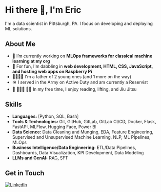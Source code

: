 # Hi there 👋, I'm Eric

I'm a data scientist in Pittsburgh, PA. I focus on developing and deploying ML solutions. 

## About Me

- 🔭 I’m currently working on **MLOps frameworks for classical machine learning at my org**
- 🌱 For fun, I'm dabbling in **web development, HTML, CSS, JavaScript, and hosting web apps on Raspberry Pi**
- 👨‍👩‍👧‍👦 I'm a father of 2 young ones (and 1 more on the way)
- 🪖 I served in the Army on Active Duty and am currently a Reservist
- 📖 🏋🏻‍♂️ 🤼‍♂️ In my free time, I enjoy reading, lifting, and Jiu Jitsu

## Skills

- **Languages:** [Python, SQL, Bash]
- **Tools & Technologies:** Git, GitHub, GitLab, GitLab CI/CD, Docker, Flask, FastAPI, MLFlow, Hugging Face, Power BI
- **Data Science:** Data Cleaning and Munging, EDA, Feature Engineering, Supervised and Unsupervised Machine Learning, NLP, ML Pipelines, MLOps
- **Business Intelligence/Data Engineering:** ETL/Data Pipelines, Dashboards, Data Visualization, KPI Development, Data Modeling
- **LLMs and GenAI:** RAG, SFT

## Get in Touch
[![LinkedIn](https://img.shields.io/badge/LinkedIn-Connect-blue)](https://www.linkedin.com/in/eric-metzler)

